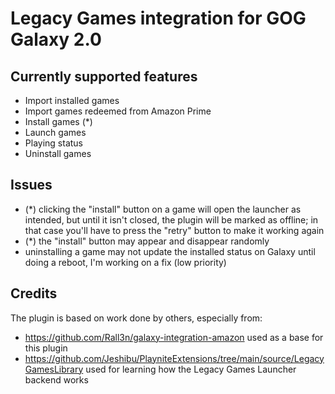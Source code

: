 # **Legacy Games integration for GOG Galaxy 2.0**


## Currently supported features
- Import installed games
- Import games redeemed from Amazon Prime
- Install games (*)
- Launch games
- Playing status
- Uninstall games

## Issues
- (*) clicking the "install" button on a game will open the launcher as intended, but until it isn't closed, the plugin will be marked as offline; in that case you'll have to press the "retry" button to make it working again
- (*) the "install" button may appear and disappear randomly
- uninstalling a game may not update the installed status on Galaxy until doing a reboot, I'm working on a fix (low priority)

## Credits
The plugin is based on work done by others, especially from:
- https://github.com/Rall3n/galaxy-integration-amazon used as a base for this plugin
- https://github.com/Jeshibu/PlayniteExtensions/tree/main/source/LegacyGamesLibrary used for learning how the Legacy Games Launcher backend works